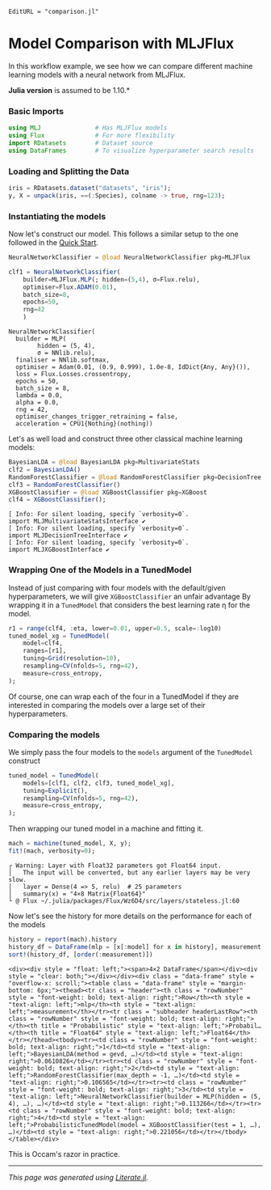 ```@meta
EditURL = "comparison.jl"
```

# Model Comparison with MLJFlux

In this workflow example, we see how we can compare different machine learning models with a neural network from MLJFlux.

**Julia version** is assumed to be 1.10.*

### Basic Imports

````julia
using MLJ               # Has MLJFlux models
using Flux              # For more flexibility
import RDatasets        # Dataset source
using DataFrames        # To visualize hyperparameter search results
````

### Loading and Splitting the Data

````julia
iris = RDatasets.dataset("datasets", "iris");
y, X = unpack(iris, ==(:Species), colname -> true, rng=123);
````

### Instantiating the models
Now let's construct our model. This follows a similar setup to the one followed in the [Quick Start](../../index.md).

````julia
NeuralNetworkClassifier = @load NeuralNetworkClassifier pkg=MLJFlux

clf1 = NeuralNetworkClassifier(
    builder=MLJFlux.MLP(; hidden=(5,4), σ=Flux.relu),
    optimiser=Flux.ADAM(0.01),
    batch_size=8,
    epochs=50,
    rng=42
    )
````

````
NeuralNetworkClassifier(
  builder = MLP(
        hidden = (5, 4), 
        σ = NNlib.relu), 
  finaliser = NNlib.softmax, 
  optimiser = Adam(0.01, (0.9, 0.999), 1.0e-8, IdDict{Any, Any}()), 
  loss = Flux.Losses.crossentropy, 
  epochs = 50, 
  batch_size = 8, 
  lambda = 0.0, 
  alpha = 0.0, 
  rng = 42, 
  optimiser_changes_trigger_retraining = false, 
  acceleration = CPU1{Nothing}(nothing))
````

Let's as well load and construct three other classical machine learning models:

````julia
BayesianLDA = @load BayesianLDA pkg=MultivariateStats
clf2 = BayesianLDA()
RandomForestClassifier = @load RandomForestClassifier pkg=DecisionTree
clf3 = RandomForestClassifier()
XGBoostClassifier = @load XGBoostClassifier pkg=XGBoost
clf4 = XGBoostClassifier();
````

````
[ Info: For silent loading, specify `verbosity=0`. 
import MLJMultivariateStatsInterface ✔
[ Info: For silent loading, specify `verbosity=0`. 
import MLJDecisionTreeInterface ✔
[ Info: For silent loading, specify `verbosity=0`. 
import MLJXGBoostInterface ✔

````

### Wrapping One of the Models in a TunedModel
Instead of just comparing with four models with the default/given hyperparameters, we will give `XGBoostClassifier` an unfair advantage
By wrapping it in a `TunedModel` that considers the best learning rate η for the model.

````julia
r1 = range(clf4, :eta, lower=0.01, upper=0.5, scale=:log10)
tuned_model_xg = TunedModel(
    model=clf4,
    ranges=[r1],
    tuning=Grid(resolution=10),
    resampling=CV(nfolds=5, rng=42),
    measure=cross_entropy,
);
````

Of course, one can wrap each of the four in a TunedModel if they are interested in comparing the models over a large set of their hyperparameters.

### Comparing the models
We simply pass the four models to the `models` argument of the `TunedModel` construct

````julia
tuned_model = TunedModel(
    models=[clf1, clf2, clf3, tuned_model_xg],
    tuning=Explicit(),
    resampling=CV(nfolds=5, rng=42),
    measure=cross_entropy,
);
````

Then wrapping our tuned model in a machine and fitting it.

````julia
mach = machine(tuned_model, X, y);
fit!(mach, verbosity=0);
````

````
┌ Warning: Layer with Float32 parameters got Float64 input.
│   The input will be converted, but any earlier layers may be very slow.
│   layer = Dense(4 => 5, relu)  # 25 parameters
│   summary(x) = "4×8 Matrix{Float64}"
└ @ Flux ~/.julia/packages/Flux/Wz6D4/src/layers/stateless.jl:60

````

Now let's see the history for more details on the performance for each of the models

````julia
history = report(mach).history
history_df = DataFrame(mlp = [x[:model] for x in history], measurement = [x[:measurement][1] for x in history])
sort!(history_df, [order(:measurement)])
````

```@raw html
<div><div style = "float: left;"><span>4×2 DataFrame</span></div><div style = "clear: both;"></div></div><div class = "data-frame" style = "overflow-x: scroll;"><table class = "data-frame" style = "margin-bottom: 6px;"><thead><tr class = "header"><th class = "rowNumber" style = "font-weight: bold; text-align: right;">Row</th><th style = "text-align: left;">mlp</th><th style = "text-align: left;">measurement</th></tr><tr class = "subheader headerLastRow"><th class = "rowNumber" style = "font-weight: bold; text-align: right;"></th><th title = "Probabilistic" style = "text-align: left;">Probabil…</th><th title = "Float64" style = "text-align: left;">Float64</th></tr></thead><tbody><tr><td class = "rowNumber" style = "font-weight: bold; text-align: right;">1</td><td style = "text-align: left;">BayesianLDA(method = gevd, …)</td><td style = "text-align: right;">0.0610826</td></tr><tr><td class = "rowNumber" style = "font-weight: bold; text-align: right;">2</td><td style = "text-align: left;">RandomForestClassifier(max_depth = -1, …)</td><td style = "text-align: right;">0.106565</td></tr><tr><td class = "rowNumber" style = "font-weight: bold; text-align: right;">3</td><td style = "text-align: left;">NeuralNetworkClassifier(builder = MLP(hidden = (5, 4), …), …)</td><td style = "text-align: right;">0.113266</td></tr><tr><td class = "rowNumber" style = "font-weight: bold; text-align: right;">4</td><td style = "text-align: left;">ProbabilisticTunedModel(model = XGBoostClassifier(test = 1, …), …)</td><td style = "text-align: right;">0.221056</td></tr></tbody></table></div>
```

This is Occam's razor in practice.

---

*This page was generated using [Literate.jl](https://github.com/fredrikekre/Literate.jl).*


